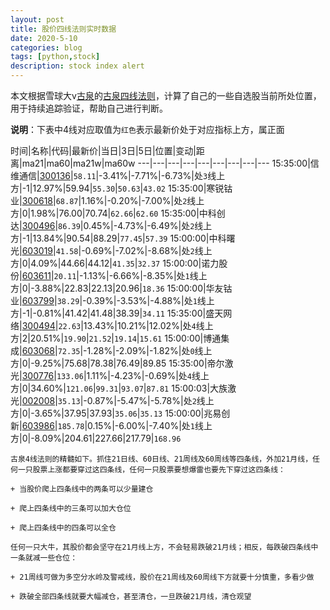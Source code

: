 ```yaml
---
layout: post
title: 股价四线法则实时数据
date: 2020-5-10
categories: blog
tags: [python,stock]
description: stock index alert
---
```



本文根据雪球大v[古泉](https://xueqiu.com/u/7148646888)的[古泉四线法则](https://xueqiu.com/7148646888/130498192)，计算了自己的一些自选股当前所处位置，用于持续追踪验证，帮助自己进行判断。

**说明**：下表中4线对应取值为`红色`表示最新价处于对应指标上方，属正面

时间|名称|代码|最新价|当日|3日|5日|位置|变动|距离|ma21|ma60|ma21w|ma60w
---|---|---|---|---|---|---|---|---
15:35:00|信维通信|[300136](https://xueqiu.com/S/SZ300136)|`58.11`|-3.41%|-7.71%|-6.73%|处`3`线上方|-1|12.97%|59.94|`55.30`|`50.63`|`43.02`
15:35:00|寒锐钴业|[300618](https://xueqiu.com/S/SZ300618)|`68.87`|1.16%|-0.20%|-7.00%|处`2`线上方|0|1.98%|76.00|70.74|`62.66`|`62.60`
15:35:00|中科创达|[300496](https://xueqiu.com/S/SZ300496)|`86.39`|0.45%|-4.73%|-6.49%|处`2`线上方|-1|13.84%|90.54|88.29|`77.45`|`57.39`
15:00:00|中科曙光|[603019](https://xueqiu.com/S/SH603019)|`41.58`|-0.69%|-7.02%|-8.68%|处`2`线上方|0|4.09%|44.66|44.12|`41.35`|`32.37`
15:00:00|诺力股份|[603611](https://xueqiu.com/S/SH603611)|`20.11`|-1.13%|-6.66%|-8.35%|处`1`线上方|0|-3.88%|22.83|22.13|20.96|`18.36`
15:00:00|华友钴业|[603799](https://xueqiu.com/S/SH603799)|`38.29`|-0.39%|-3.53%|-4.88%|处`1`线上方|-1|-0.81%|41.42|41.48|38.39|`34.11`
15:35:00|盛天网络|[300494](https://xueqiu.com/S/SZ300494)|`22.63`|13.43%|10.21%|12.02%|处`4`线上方|2|20.51%|`19.90`|`21.52`|`19.14`|`15.61`
15:00:00|博通集成|[603068](https://xueqiu.com/S/SH603068)|`72.35`|-1.28%|-2.09%|-1.82%|处`0`线上方|0|-9.25%|75.68|78.38|76.49|89.85
15:35:00|帝尔激光|[300776](https://xueqiu.com/S/SZ300776)|`133.06`|1.11%|-4.23%|-0.69%|处`4`线上方|0|34.60%|`121.06`|`99.31`|`93.07`|`87.81`
15:00:03|大族激光|[002008](https://xueqiu.com/S/SZ002008)|`35.13`|-0.87%|-5.47%|-5.78%|处`2`线上方|0|-3.65%|37.95|37.93|`35.06`|`35.13`
15:00:00|兆易创新|[603986](https://xueqiu.com/S/SH603986)|`185.78`|0.15%|-6.00%|-7.40%|处`1`线上方|0|-8.09%|204.61|227.66|217.79|`168.96`

```
古泉4线法则的精髓如下。抓住21日线、60日线、21周线及60周线等四条线，外加21月线，任何一只股票上涨都要穿过这四条线，任何一只股票要想爆雷也要先下穿过这四条线：

+ 当股价爬上四条线中的两条可以少量建仓

+ 爬上四条线中的三条可以加大仓位

+ 爬上四条线中的四条可以全仓

任何一只大牛，其股价都会坚守在21月线上方，不会轻易跌破21月线；相反，每跌破四条线中一条就减一些仓位：

+ 21周线可做为多空分水岭及警戒线，股价在21周线及60周线下方就要十分慎重，多看少做

+ 跌破全部四条线就要大幅减仓，甚至清仓，一旦跌破21月线，清仓观望
```